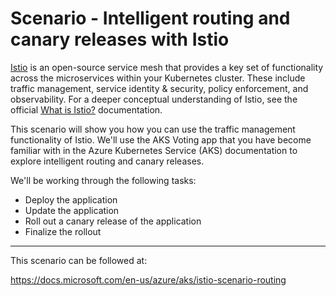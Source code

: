 # Scenario - Intelligent routing and canary releases with Istio

[Istio](https://github.com/istio/istio) is an open-source service mesh that provides a key set of functionality across the microservices within your Kubernetes cluster. These include traffic management, service identity & security, policy enforcement, and observability. For a deeper conceptual understanding of Istio, see the official [What is Istio?](https://istio.io/docs/concepts/what-is-istio/) documentation.

This scenario will show you how you can use the traffic management functionality of Istio. We'll use the AKS Voting app that you have become familiar with in the Azure Kubernetes Service (AKS) documentation to explore intelligent routing and canary releases.

We'll be working through the following tasks:

- Deploy the application
- Update the application
- Roll out a canary release of the application
- Finalize the rollout

---

This scenario can be followed at: 

https://docs.microsoft.com/en-us/azure/aks/istio-scenario-routing